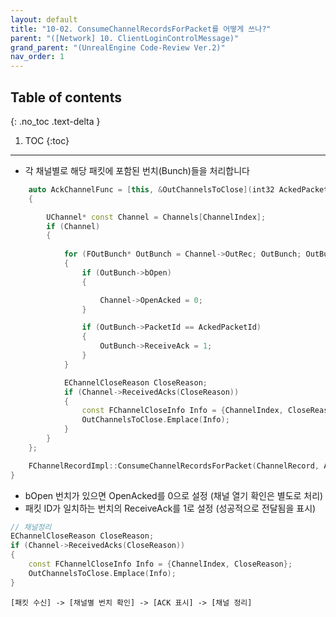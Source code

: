 ```yaml
---
layout: default
title: "10-02. ConsumeChannelRecordsForPacket를 어떻게 쓰나?"
parent: "([Network] 10. ClientLoginControlMessage)"
grand_parent: "(UnrealEngine Code-Review Ver.2)"
nav_order: 1
---
```


## Table of contents
{: .no_toc .text-delta }

1. TOC
{:toc}

---

* 각 채널별로 해당 패킷에 포함된 번치(Bunch)들을 처리합니다

```cpp
    auto AckChannelFunc = [this, &OutChannelsToClose](int32 AckedPacketId, uint32 ChannelIndex)
    {

        UChannel* const Channel = Channels[ChannelIndex];
        if (Channel)
        {
                                                                                                    
            for (FOutBunch* OutBunch = Channel->OutRec; OutBunch; OutBunch = OutBunch->Next)
            {
                if (OutBunch->bOpen)
                {

                    Channel->OpenAcked = 0;
                }

                if (OutBunch->PacketId == AckedPacketId)
                {
                    OutBunch->ReceiveAck = 1;
                }
            }

            EChannelCloseReason CloseReason;
            if (Channel->ReceivedAcks(CloseReason))
            {
                const FChannelCloseInfo Info = {ChannelIndex, CloseReason};
                OutChannelsToClose.Emplace(Info);
            }
        }
    };

    FChannelRecordImpl::ConsumeChannelRecordsForPacket(ChannelRecord, AckPacketId, AckChannelFunc);
}
```

* bOpen 번치가 있으면 OpenAcked를 0으로 설정 (채널 열기 확인은 별도로 처리)
* 패킷 ID가 일치하는 번치의 ReceiveAck를 1로 설정 (성공적으로 전달됨을 표시)

```cpp
// 채널정리
EChannelCloseReason CloseReason;
if (Channel->ReceivedAcks(CloseReason))
{
    const FChannelCloseInfo Info = {ChannelIndex, CloseReason};
    OutChannelsToClose.Emplace(Info);
}
```

```
[패킷 수신] -> [채널별 번치 확인] -> [ACK 표시] -> [채널 정리]
```